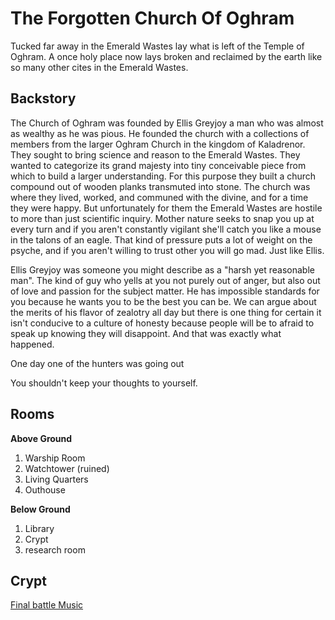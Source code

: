 # The Forgotten Church Of Oghram
Tucked far away in the Emerald Wastes lay what is left of the Temple of Oghram. A once holy place now lays broken and reclaimed by the earth like so many other cites in the Emerald Wastes.


## Backstory
The Church of Oghram was founded by Ellis Greyjoy a man who was almost as wealthy as he was pious. He founded the church with a collections of members from the larger Oghram Church in the kingdom of Kaladrenor. They sought to bring science and reason to the Emerald Wastes. They wanted to categorize its grand majesty into tiny conceivable piece from which to build a larger understanding. For this purpose they built a church compound out of wooden planks transmuted into stone. The church was where they lived, worked, and communed with the divine, and for a time they were happy. But unfortunately for them the Emerald Wastes are hostile to more than just scientific inquiry. Mother nature seeks to snap you up at every turn and if you aren't constantly vigilant she'll catch you like a mouse in the talons of an eagle. That kind of pressure puts a lot of weight on the psyche, and if you aren't willing to trust other you will go mad. Just like Ellis.

Ellis Greyjoy was someone you might describe as a "harsh yet reasonable man". The kind of guy who yells at you not purely out of anger, but also out of love and passion for the subject matter. He has impossible standards for you because he wants you to be the best you can be. We can argue about the merits of his flavor of zealotry all day but there is one thing for certain it isn't conducive to a culture of honesty because people will be to afraid to speak up knowing they will disappoint. And that was exactly what happened. 

One day one of the hunters was going out 

You shouldn't keep your thoughts to yourself.

## Rooms
**Above Ground**
1. Warship Room
2. Watchtower (ruined)
3. Living Quarters
4. Outhouse

**Below Ground**
1. Library
2. Crypt
3. research room

## Crypt


[Final battle Music](https://www.youtube.com/watch?v=DNEam-XyvbE)